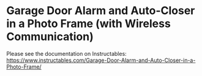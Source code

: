 # Garage Door Alarm and Auto-Closer in a Photo Frame (with Wireless Communication)

Please see the documentation on Instructables:
https://www.instructables.com/Garage-Door-Alarm-and-Auto-Closer-in-a-Photo-Frame/
